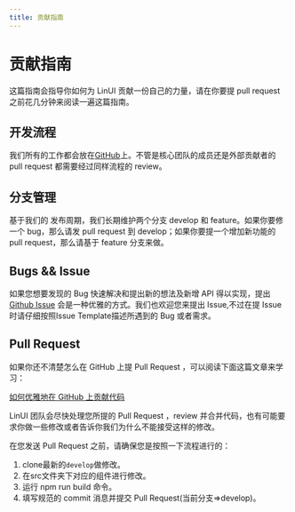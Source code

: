 ```yaml
---
title: 贡献指南
---
```


# <H2Icon /> 贡献指南

这篇指南会指导你如何为 LinUI 贡献一份自己的力量，请在你要提 pull request 之前花几分钟来阅读一遍这篇指南。

## 开发流程

我们所有的工作都会放在[GitHub](https://github.com/TaleLin/lin-ui)上。不管是核心团队的成员还是外部贡献者的 pull request 都需要经过同样流程的 review。

## 分支管理

基于我们的 发布周期，我们长期维护两个分支 develop 和 feature。如果你要修一个 bug，那么请发 pull request 到 develop；如果你要提一个增加新功能的 pull request，那么请基于 feature 分支来做。

## Bugs && Issue

如果您想要发现的 Bug 快速解决和提出新的想法及新增 API 得以实现，提出 [Github Issue](https://github.com/TaleLin/lin-ui/issues) 会是一种优雅的方式。我们也欢迎您来提出 Issue,不过在提 Issue 时请仔细按照Issue Template描述所遇到的 Bug 或者需求。

## Pull Request

如果你还不清楚怎么在 GitHub 上提 Pull Request ，可以阅读下面这篇文章来学习：

[如何优雅地在 GitHub 上贡献代码](https://segmentfault.com/a/1190000000736629)

LinUI 团队会尽快处理您所提的 Pull Request ，review 并合并代码，也有可能要求你做一些修改或者告诉你我们为什么不能接受这样的修改。

在您发送 Pull Request 之前，请确保您是按照一下流程进行的：

1. clone最新的`develop`做修改。
2. 在src文件夹下对应的组件进行修改。
3. 运行 npm run build 命令。
4. 填写规范的 commit 消息并提交 Pull Request(当前分支=>develop)。

<RightMenu />